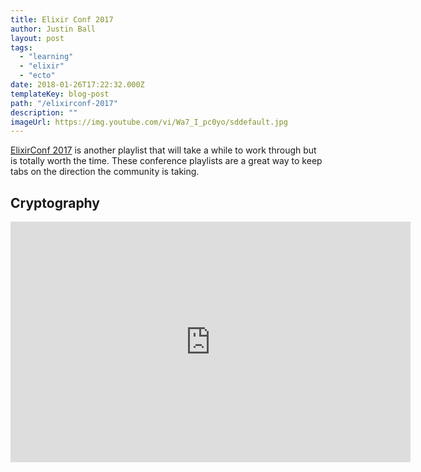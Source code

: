 ```yaml
---
title: Elixir Conf 2017
author: Justin Ball
layout: post
tags:
  - "learning"
  - "elixir"
  - "ecto"
date: 2018-01-26T17:22:32.000Z
templateKey: blog-post
path: "/elixirconf-2017"
description: ""
imageUrl: https://img.youtube.com/vi/Wa7_I_pc0yo/sddefault.jpg
---
```

<p><a href="https://www.youtube.com/watch?v=f979XY2A2HU&list=PLqj39LCvnOWZMVugtyKlHMF1o2zPNntFL&index=2">ElixirConf 2017</a> is another playlist that will take a while to work through but is totally worth the time.
These conference playlists are a great way to keep tabs on the direction the community is taking.</p>

<div id="PLqj39LCvnOWZMVugtyKlHMF1o2zPNntFL" class="youtube-playlist">
  <h2 class="youtube-title">Cryptography</h2>
  <iframe src="https://www.youtube.com/embed/list=PLqj39LCvnOWZMVugtyKlHMF1o2zPNntFL" frameborder="0" width="640" height="385" allowfullscreen>
    <p>Your browser does not support iframes.</p>
  </iframe>
</div>
